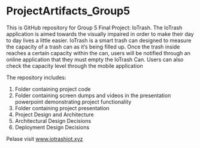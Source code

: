 # ProjectArtifacts_Group5

This is GitHub repository for Group 5 Final Project: IoTrash. The IoTrash application is aimed towards the visually impaired in order to make their day to day lives a little easier.  IoTrash is a smart trash can designed to measure the capacity of a trash can as it’s being filled up. Once the trash inside reaches a certain capacity within the can, users will be notified through an online application that they must empty the IoTrash Can. Users can also check the capacity level through the mobile application

The repository includes:
 1) Folder containing project code
 2) Folder containing screen dumps and videos in the presentation powerpoint demonstrating project functionality 
 3) Folder containing project presentation
 4) Project Design and Architecture
 5) Architectural Design Decisions
 6) Deployment Design Decisions

Pelase visit www.iotrashiot.xyz
